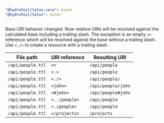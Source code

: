 ```yaml
---
"@hydrofoil/talos-core": minor
"@hydrofoil/talos": minor
---
```


Base URI behavior changed. Now relative URIs will be resolved against the calculated base including a trailing slash.
The exception is an empty `<>` reference which will be resolved against the base without a trailing slash.
Use `<./>` to create a resource with a trailing slash.

| File path         | URI reference | Resulting URI      |
|-------------------|---------------|--------------------|
| `/api/people.ttl` | `<>`          | `/api/people`      |
| `/api/people.ttl` | `<.>`         | `/api/people`      |
| `/api/people.ttl` | `<./>`        | `/api/people/`     |
| `/api/people.ttl` | `<john>`      | `/api/people/john` |
| `/api/people.ttl` | `<#john>`     | `/api/people#john` |
| `/api/people.ttl` | `<../people>` | `/api/people`      |
| `/api/people.ttl` | `<./people>`  | `/api/people`      |
| `/api/people.ttl` | `</projects>` | `/projects`        |

